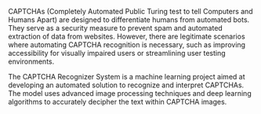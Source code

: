CAPTCHAs (Completely Automated Public Turing test to tell Computers and Humans Apart) are designed to differentiate humans from automated bots. They serve as a security measure to prevent spam and automated extraction of data from websites. However, there are legitimate scenarios where automating CAPTCHA recognition is necessary, such as improving accessibility for visually impaired users or streamlining user testing environments.

The CAPTCHA Recognizer System is a machine learning project aimed at developing an automated solution to recognize and interpret CAPTCHAs. The model uses advanced image processing techniques and deep learning algorithms to accurately decipher the text within CAPTCHA images.
